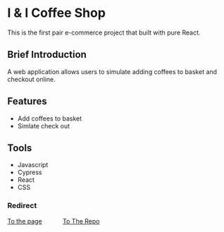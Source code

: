 # l & l Coffee Shop

This is the first pair e-commerce project that built with pure React.

## Brief Introduction

A web application allows users to simulate adding coffees to basket and checkout online.

## Features

* Add coffees to basket
* Simlate check out


## Tools
* Javascript
* Cypress
* React
* CSS

### Redirect

<a href="http://l-and-l-coffee-shop.s3-website.eu-west-2.amazonaws.com/">To the page</a>&nbsp;&nbsp;&nbsp;&nbsp;&nbsp;&nbsp;&nbsp;&nbsp;&nbsp;&nbsp;&nbsp;&nbsp;<a href="https://github.com/larrywongkahei/e-commerce-lab">To The Repo</a>
